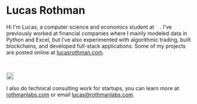 <h1>Lucas Rothman</h1>

Hi I'm Lucas, a computer science and economics student at <img src="https://upload.wikimedia.org/wikipedia/commons/0/0c/MIT_logo.svg" height="12px"></img>. 
I’ve previously worked at financial companies where I mainly modeled data in Python and Excel, but I’ve also experimented with algorithmic trading, built blockchains, and developed full-stack applications. 
Some of my projects are posted online at <a href="https://lucasrothman.com/" target="_blank">lucasrothman.com</a>.

<br>

<img src="https://rothmanlabs.com/assets/rothmanlabs.PNG" alt="Rothman Labs" height="20px"></img>

I also do technical consulting work for startups, you can learn more at <a href="https://rothmanlabs.com/" target="_blank">rothmanlabs.com</a> or email <a href="mailto:lucas@rothmanlabs.com" target="_blank">lucas@rothmanlabs.com</a>.
